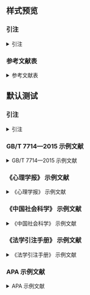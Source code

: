 <!-- 此文件由脚本自动生成，请勿手动修改！ -->
<!-- markdownlint-disable -->
<!-- prettier-ignore -->

<!-- PLACEHOLDER FOR WEBSITE -->

## 样式预览

### 引注

<details>
<summary>引注</summary>

（库恩，2012）<br>
（Fourney, c1971）<br>
（贾东琴和柯平，2011）<br>
（Fan &#38; Sommers, 2013）<br>
（武丽丽等，2008）<br>
（Myburg et al., 2014）<br>
（中国互联网络信息中心，2012；Bawden, 2008）<br>


</details>

### 参考文献表

<details>
<summary>参考文献表</summary>

<div class="csl-bib-body maxoffset-0 second-field-align-false hangingindent-true">
  <div class="csl-entry">贾东琴、柯平，2011：《面向数字素养的高校图书馆数字服务体系研究》. 中国图书馆学会, 编//《中国图书馆学会年会论文集》北京: 国家图书馆出版社，2011年。</div>
  <div class="csl-entry">库恩，2012：《科学革命的结构: 第 4 版》. 金吾伦, 胡新和, 译. 2 版. 北京: 北京大学出版社，2012年。</div>
  <div class="csl-entry">武丽丽、华一新、张亚军等，2008：《“北斗一号”监控管理网设计与实现》，《测绘科学》第5期。</div>
  <div class="csl-entry">中国互联网络信息中心，2012：《第 29 次中国互联网络发展现状统计报告》. 。</div>
  <div class="csl-entry">Bawden D., 2008, “Origins and concepts of digital literacy”(2008-05-04).</div>
  <div class="csl-entry">Fan X., and C.H. Sommers, 2013, “Food irradiation research and technology”. 2 edition. Ames, Iowa: Blackwell Publishing: 25—26.</div>
  <div class="csl-entry">Fourney M.E., c1971, “Advances in holographic photoelasticity”//, <i>Symposium on Applications of Holography in Mechanics</i>New York: ASME: 17—38.</div>
  <div class="csl-entry">Myburg A.A., D. Grattapaglia, G.A. Tuskan, et al., 2014, “The genome of eucalyptus grandis”, <i>Nature</i>, 510, 356—362.</div>
</div>

</details>

## 默认测试

### 引注

<details>
<summary>引注</summary>

（张三，2008）<br>
（张三，2008）<br>
（Jason, 2008）<br>
（Jason, 2008）<br>
（张三和李四，2008）<br>
（Wang &#38; Sun, 2009）<br>
（赵一和陈二，2008；Wolchik &#38; West, 2009）<br>
（张三等，2008）<br>
（Wang et al., 2009）<br>
（赵一等，2008；Wolchik et al., 2009）<br>
（张三、李四等，2019）<br>
（张三、王五等，2019）<br>
（Qian, Zhao, Zhou, Sun, et al., 2020）<br>
（Qian, Zhao, Zhou, Li, et al., 2020）<br>
（张三、李四等，2019；Qian, Zhao, Zhou, Sun, et al., 2020）<br>
（张三、李四和王五，2020）<br>
（张三、李四和赵六，2020）<br>
（Qian, Zhao, Zhou, &#38; Sun, 2009）<br>
（Qian, Zhao, Zhou, &#38; Li, 2009）<br>
（张三、李四和王五，2020）<br>
（Qian, Zhao, Zhou, &#38; Sun, 2009）<br>
（Wong, 2007）<br>
（Wong, 2008）<br>
（Edeline &#38; Weinberger, 2002a, 2002b, 2005, [no date]）<br>
（Bai, 2002; Chen, 2006; Deng &#38; Feng, 2005）<br>


</details>

### GB/T 7714—2015 示例文献

<details>
<summary>GB/T 7714—2015 示例文献</summary>

<div class="csl-bib-body maxoffset-0 second-field-align-false hangingindent-true">
  <div class="csl-entry">白书农，1998：《植物开花研究》. 李承森, 编//《植物科学进展》北京: 高等教育出版社，1998年。</div>
  <div class="csl-entry">北京市人民政府办公厅，2005：《关于转发北京市企业投资项目核准暂行实施办法的通知》. 。</div>
  <div class="csl-entry">北京市政协民族和宗教委员会、北京联合大学民族与宗教研究所，2012：《历代王朝与民族宗教》. 北京: 民族出版社，2012年。</div>
  <div class="csl-entry">陈登原，2000a：《国史旧闻》. 北京: 中华书局，2000年。</div>
  <div class="csl-entry">陈登原，2000b：《国史旧闻》. 北京: 中华书局，2000年。</div>
  <div class="csl-entry">陈建军，2010：《从数字地球到智慧地球》，《国土资源导刊》第10期。</div>
  <div class="csl-entry">陈晋镳、张惠民、朱士兴等，1980：《蓟县震旦亚界研究》. 中国地质科学院天津地质矿产研究所, 编//《中国震旦亚界》天津: 天津科学技术出版社，1980年。</div>
  <div class="csl-entry">程根伟，1999：《1998 年长江洪水的成因与减灾对策》. 许厚泽, 赵其国, 编//《长江流域洪涝灾害与科技对策》北京: 科学出版社，1999年。</div>
  <div class="csl-entry">邓一刚，2006：《全智能节电器》. 2006-12-13。</div>
  <div class="csl-entry">丁文详，2000：《数字革命与竞争国际化》，《中国青年报》。</div>
  <div class="csl-entry">傅刚、赵承、李佳路，2000：《大风沙过后的思考》，《北京青年报》。</div>
  <div class="csl-entry">顾炎武，1992：《昌平山水记: 京东考古录》. 北京: 北京古籍出版社，1992年。</div>
  <div class="csl-entry">国家标准局信息分类编码研究所，1988：《世界各国和地区名称代码》. 北京: 中国标准出版社: 59—92(1988)。</div>
  <div class="csl-entry">国家环境保护局科技标准司，1996：《土壤环境质量标准》. 北京: 中国标准出版社: 2—3(1996)。</div>
  <div class="csl-entry">哈里森·沃尔德伦，2012：《经济数学与金融数学》. 谢远涛, 译. 北京: 中国人民大学出版社，2012年。</div>
  <div class="csl-entry">河北绿洲生态环境科技有限公司，2001：《一种荒漠化地区生态植被综合培育种植方法》. 2001-10-24。</div>
  <div class="csl-entry">侯文顺，2010：《高分子物理: 高分子材料分析、选择与改性》. 北京: 化学工业出版社，2010年。</div>
  <div class="csl-entry">胡承正、周详、缪灵，2010：《理论物理概论》. 武汉: 武汉大学出版社，2010年。</div>
  <div class="csl-entry">贾东琴、柯平，2011：《面向数字素养的高校图书馆数字服务体系研究》. 中国图书馆学会, 编//《中国图书馆学会年会论文集》北京: 国家图书馆出版社，2011年。</div>
  <div class="csl-entry">蒋有绪、郭泉水、马娟等，1998：《中国森林群落分类及其群落特征》. 北京: 科学出版社，1998年。</div>
  <div class="csl-entry">库恩，2012：《科学革命的结构: 第 4 版》. 金吾伦, 胡新和, 译. 2 版. 北京: 北京大学出版社，2012年。</div>
  <div class="csl-entry">李炳穆，2008a：《韩国图书馆法》，《图书情报工作》第6期。</div>
  <div class="csl-entry">李炳穆，2008b：《韩国图书馆法》，《图书情报工作》第6期。</div>
  <div class="csl-entry">李强，2012：《化解医患矛盾需釜底抽薪》(2012-05-03)。</div>
  <div class="csl-entry">李幼平、王莉，2010：《循证医学研究方法: 附视频》，《中华移植杂志(电子版)》第3期。</div>
  <div class="csl-entry">刘彻东，1998：《中国的青年刊物: 个性特色为本仁》，《中国出版》第5期。</div>
  <div class="csl-entry">刘乃安，2000：《生物质材料热解失重动力学及其分析方法研究》，中国科学技术大学，2000年。</div>
  <div class="csl-entry">刘裕国、杨柳、张洋等，2013：《雾霾来袭, 如何突围?》，《人民日报》。</div>
  <div class="csl-entry">楼梦鳞、杨燕，2011：《汶川地震基岩地震动特征分析》. 同济大学土木工程防灾国家重点实验室, 编//《汶川地震震害研究》上海: 同济大学出版社，2011年。</div>
  <div class="csl-entry">罗杰斯，2011：《西方文明史: 问题与源头》. 潘惠霞, 魏婧, 杨艳, 等, 译. 大连: 东北财经大学出版社，2011年。</div>
  <div class="csl-entry">罗斯基，2009：《战前中国经济的增长》. 唐巧天, 毛立坤, 姜修宪, 译. 杭州: 浙江大学出版社，2009年。</div>
  <div class="csl-entry">马欢，2011：《人类活动影响下海河流域典型区水循环变化分析》，清华大学，2011年。</div>
  <div class="csl-entry">马克思，2013：《政治经济学批判》. 马克思, 恩格斯, 编//《马克思恩格斯全集》北京: 人民出版社，2013年。</div>
  <div class="csl-entry">美国妇产科医师学会，2010：《新生儿脑病和脑性瘫痪发病机制与病理生理》. 段涛, 杨慧霞, 译. 北京: 人民卫生出版社，2010年。</div>
  <div class="csl-entry">尼葛洛庞帝，1996：《数字化生存》. 胡泳, 范海燕, 译. 海口: 海南出版社，1996年。</div>
  <div class="csl-entry">裴丽生，1981：《在中国科协学术期刊编辑工作经验交流会上的讲话》. 中国科学技术协会, 编//《中国科协学术期刊编辑工作经验交流会资料选》北京: 中国科学技术协会学会工作部，1981年。</div>
  <div class="csl-entry">皮锡瑞，2009：《师伏堂日记》. 北京: 北京图书馆出版社，2009年。</div>
  <div class="csl-entry">全国广播电视标准化技术委员会，2007：《广播电视音像资料编目规范: 第 2 部分 广播资料》. 北京: 国家广播电影电视总局广播电视规划院: 1(2007)。</div>
  <div class="csl-entry">全国信息与文献标准化技术委员会，2010a：《信息与文献 都柏林核心元数据元素集》. 北京: 中国标准出版社: 2—3(2010)。</div>
  <div class="csl-entry">全国信息与文献标准化技术委员会，2010b：《文献著录: 第 4 部分 非书资料》. 北京: 中国标准出版社: 3(2010)。</div>
  <div class="csl-entry">汤万金、杨跃翔、刘文等，2013：《人体安全重要技术标准研制最终报告》. 。</div>
  <div class="csl-entry">同济大学土木工程防灾国家重点实验室，2011：《汶川地震灾害研究》. 上海: 同济大学出版社，2011年。</div>
  <div class="csl-entry">汪昂，1881：《增订本草备要》. 刻本 版. 京都: 老二酉堂，1881年。</div>
  <div class="csl-entry">汪冰，1997：《电子图书馆理论与实践研究》. 北京: 北京图书馆出版社，1997年。</div>
  <div class="csl-entry">汪学军，2002：《中国农业转基因生物研究进展与安全管理》. 国家环境保护总局生物安全管理办公室, 编//《中国国家生物安全框架实施国际合作项目研讨会论文集》北京: 中国环境科学出版社，2002年。</div>
  <div class="csl-entry">王夫之，1865：《宋论》. 刻本 版. 金陵: 湘乡曾国荃，1865年。</div>
  <div class="csl-entry">王临惠，2010：《从几组声母的演变看天津方言形成的自然条件和历史条件》. 曹志耘, 编//《汉语方言的地理语言学研究》北京: 商务印书馆，2010年。</div>
  <div class="csl-entry">王临惠、支建刚、王忠一，2010：《天津方言的源流关系刍议》，《山西师范大学学报(社会科学版)》第4期。</div>
  <div class="csl-entry">吴云芳，2003：《面向中文信息处理的现代汉语并列结构研究》，北京大学，2003年。</div>
  <div class="csl-entry">武丽丽、华一新、张亚军等，2008：《“北斗一号”监控管理网设计与实现》，《测绘科学》第5期。</div>
  <div class="csl-entry">西安电子科技大学，2002：《光折变自适应光外差探测方法》. 2002-03-06。</div>
  <div class="csl-entry">萧钰，2001：《出版业信息化迈入快车道》(2001-12-19)。</div>
  <div class="csl-entry">徐光宪、王祥云，2010：《物质结构》. 北京: 科学出版社，2010年。</div>
  <div class="csl-entry">杨保军，2012：《新闻道德论》，中国人民大学出版社博士学位论文学位论文，2012年。</div>
  <div class="csl-entry">杨洪升，2013：《四库馆私家抄校书考略》，《文献》第1期。</div>
  <div class="csl-entry">杨宗英，1996：《电子图书馆的现实模型》，《中国图书馆学报》第2期。</div>
  <div class="csl-entry">佚名，1962：《康熙字典: 巳集上: 水部》. 同文书局影印本 版. 北京: 中华书局，1962年。</div>
  <div class="csl-entry">佚名，1977：《宋史卷三: 本纪第三》//《宋史》北京: 中华书局，1977年。</div>
  <div class="csl-entry">Anonymous, 1981, “Coffee drinking and cancer of the pancreas”, <i>British Medical Journal</i>, 283(6292), 628.</div>
  <div class="csl-entry">佚名，1985：《职工教育研究论文集》. 中国职工教育研究会, 编. 北京: 人民教育出版社，1985年。</div>
  <div class="csl-entry">佚名，1988：《卷 39 乞致仕第一》//《苏魏公文集》北京: 中华书局，1988年。</div>
  <div class="csl-entry">Anonymous, 2000, “Geoecology and computers: Proceedings of the Third International Conference on Advances of Computer Methods in Geotechnical and Geoenvironmental Engineering”. Yufin S A, ed.. Rotterdam: A. A. Balkema.</div>
  <div class="csl-entry">佚名，2011a：《周易外传: 卷 5》. 王夫之, 编//《船山全书》长沙: 岳麓书社，2011年。</div>
  <div class="csl-entry">佚名，2011b：《中国财税文化价值研究: “中国财税文化国际学术研讨会”论文集》. 陈志勇, 编. 北京: 经济科学出版社，2011年。</div>
  <div class="csl-entry">佚名，2012a：《综合湿地管理国际研讨会论文集》. 牛志明, 斯温兰德, 雷光春, 编. 北京: 海洋出版社，2012年。</div>
  <div class="csl-entry">佚名，2012b：《台湾光复六十五周年暨抗战史实学术研讨会论文集》. 中国社会科学院台湾史研究中心, 编. 北京: 九州出版社，2012年。</div>
  <div class="csl-entry">佚名，2012c：《综合湿地管理: 综合湿地管理国际研讨会论文集》. 雷光春, 编. 北京: 海洋出版社，2012年。</div>
  <div class="csl-entry">Anonymous, 2012, “Dublin core metadata element set: version 1.1”(2012-06-14).</div>
  <div class="csl-entry">Anonymous, 2014, “Proceedings of the Second International Conference on Soft Computing for Problem Solving”. Babu B V, A K Nagar, K Deep, et al., eds.. New Delhi: Springer.</div>
  <div class="csl-entry">Anonymous, [no date], “Information and documentation—The Dublin core metadata element set”([no date]).</div>
  <div class="csl-entry">于潇、刘义、柴跃廷等，2012：《互联网药品可信交易环境中主体资质审核备案模式》，《清华大学学报(自然科学版)》第11期。</div>
  <div class="csl-entry">余建斌，2013：《我们的科技一直在追赶: 访中国工程院院长周济》，《人民日报》。</div>
  <div class="csl-entry">袁训来、陈哲、肖书海等，2012：《蓝田生物群: 一个认识多细胞生物起源和早期演化的新窗口》，《科学通报》第34期。</div>
  <div class="csl-entry">张伯伟，2002：《全唐五代诗格汇考》. 南京: 江苏古籍出版社，2002年。</div>
  <div class="csl-entry">张凯军，2012：《轨道火车及高速轨道火车紧急安全制动辅助装置》. 2012-04-05。</div>
  <div class="csl-entry">张田勤，2000：《罪犯 DNA 库与生命伦理学计划》，《大众科技报》。</div>
  <div class="csl-entry">张忠智，1997：《科技书刊的总编(主编)的角色要求》. 中国科学技术期刊编辑学会, 编//《中国科学技术期刊编辑学会建会十周年学术研讨会论文汇编》北京: 中国科学技术期刊编辑学会学术委员会，1997年。</div>
  <div class="csl-entry">赵学功，2001：《当代美国外交》. 北京: 社会科学文献出版社，2001年。</div>
  <div class="csl-entry">中国第一历史档案馆、辽宁省档案馆，2001：《中国明朝档案总汇》. 桂林: 广西师范大学出版社(2001)。</div>
  <div class="csl-entry">中国互联网络信息中心，2012：《第 29 次中国互联网络发展现状统计报告》. 。</div>
  <div class="csl-entry">中国企业投资协会、台湾并购与私募股权协会、汇盈国际投资集团，2013：《投资台湾: 大陆企业赴台投资指南》. 北京: 九州出版社，2013年。</div>
  <div class="csl-entry">中国社会科学院语言研究所词典编辑室，1996：《现代汉语词典》. 修订本 版. 北京: 商务印书馆，1996年。</div>
  <div class="csl-entry">中国图书馆学会，1957：《图书馆学通讯》. 北京: 北京图书馆(1957)。</div>
  <div class="csl-entry">中国造纸学会，2003：《中国造纸年鉴: 2003》. 北京: 中国轻工业出版社，2003年。</div>
  <div class="csl-entry">中华人民共和国国务院新闻办公室，2013：《国防白皮书: 中国武装力量的多样化运用》. 。</div>
  <div class="csl-entry">中华医学会湖北分会，1984：《临床内科杂志》. 武汉: 中华医学会湖北分会(1984)。</div>
  <div class="csl-entry">American Association for the Advancement of Science, 1883, “Science”. Washington, D.C.: American Association for the Advancement of Science(1883).</div>
  <div class="csl-entry">Baker S.K., and M.E. Jackson, 1995, “The future of resource sharing”. New York: The Haworth Press.</div>
  <div class="csl-entry">Baldock P., 2011, “Developing early childhood services: Past, present and future”. Rotterdam: Open University Press: 105.</div>
  <div class="csl-entry">Bawden D., 2008, “Origins and concepts of digital literacy”(2008-05-04).</div>
  <div class="csl-entry">Buseck P.R., G.L. Nord Jr., and D.R. Veblen, c1980, “Subsolidus phenomena in pyroxenes”//, <i>Pyroxense</i>Washington, D.C.: Mineralogical Society of America: 117—211.</div>
  <div class="csl-entry">Cairns B.R., 1965, “Infrared spectroscopic studies on solid oxygen”. Berkeley: Univ. of California.</div>
  <div class="csl-entry">Calkin D., A. Ager, and M. Thompson, 2011, “A comparative risk assessment framework for wildland fire management: the 2010 cohesive strategy science report”, , No. RMRS-GTR-262.</div>
  <div class="csl-entry">Caplan P., 1993, “Cataloging internet resources”, <i>The Public-Access Computer Systems Review</i>, 4(2), 61—66.</div>
  <div class="csl-entry">Chernik B.E., 1982, “Introduction to library services for library technicians”. Littleton, Colo.: Libraries Unlimited, Inc.</div>
  <div class="csl-entry">Commonwealth Libraries Bureau of Library Development. Pennsylvania Department of Education Office, [no date], “Pennsylvania library laws”([no date]).</div>
  <div class="csl-entry">Crane D., 1972, “Invisible college”. Chicago: Univ. of Chicago Press.</div>
  <div class="csl-entry">Crawford W., and M. Gorman, 1995, “Future libraries: Dreams, madness, &#38; reality”. Chicago: American Library Association.</div>
  <div class="csl-entry">Des Marais D.J., H. Strauss, R.E. Summons, et al., 1992, “Carbon isotope evidence for the stepwise oxidation of the Proterozoic environment”, <i>Nature</i>, 359(6396), 605—609.</div>
  <div class="csl-entry">Deverell W., and D. Igler, 2013, “A companion to California history”. New York: John Wiley &#38; Sons: 21—22.</div>
  <div class="csl-entry">Dowler L., 1995, “The research university’s dilemma: Resource sharing and research in a transinstitutional environment”, <i>Journal of Library Administration</i>, 21(1/2), 5—26.</div>
  <div class="csl-entry">Fan X., and C.H. Sommers, 2013, “Food irradiation research and technology”. 2 edition. Ames, Iowa: Blackwell Publishing: 25—26.</div>
  <div class="csl-entry">Fourney M.E., c1971, “Advances in holographic photoelasticity”//, <i>Symposium on Applications of Holography in Mechanics</i>New York: ASME: 17—38.</div>
  <div class="csl-entry">Franz A.K., M.A. Danielewicz, D.M. Wong, et al., 2013, “Phenotypic screening with oleaginous microalgae reveals modulators of lipid productivity”, <i>ACS Chemical Biology</i>, 8, 1053—1062.</div>
  <div class="csl-entry">Frese K.S., H.A. Katus, and B. Meder, 2013, “Next-generation sequencing: from understanding biology to personalized medicine”, <i>Biology</i>, 2(1), 378—398.</div>
  <div class="csl-entry">Hopkinson A., 2009, “UNIMARC and metadata: Dublin core”(2009-04-22).</div>
  <div class="csl-entry">International Federation of Library Association and Institutions, 1977, “Names of persons: National usages for entry in catalogues”. 3 edition. London: IFLA International Office for UBC.</div>
  <div class="csl-entry">Kanamori H., 1998, “Shaking without quaking”, <i>Science</i>, 279(5359), 2063.</div>
  <div class="csl-entry">Kennedy W.J., and R.E. Garrison, 1975a, “Morphology and genesis of nodular chalks and hardgrounds in the Upper Cretaceous of southern England”, <i>Sedimentology</i>, 22, 311.</div>
  <div class="csl-entry">Kennedy W.J., and R.E. Garrison, 1975b, “Morphology and genesis of nodular phosphates in the Cenomanian Glauconitic Marl of south-east England”, <i>Lethaia</i>, 8(4), 339—360.</div>
  <div class="csl-entry">Kinchy A., 2012, “Seeds, sciences, and struggle: the global politics of transgenic crops”. Cambridge, Mass.: MIT Press: 50.</div>
  <div class="csl-entry">Koseki A., H. Momose, M. Kawahito, et al., 2002, “Compiler”. 2002-05-25.</div>
  <div class="csl-entry">Morri I., 2010, “Why the west rules for now: the patterns of history, and what they reveal about the future”. New York: Farrar, Straus and Giroux.</div>
  <div class="csl-entry">Myburg A.A., D. Grattapaglia, G.A. Tuskan, et al., 2014, “The genome of eucalyptus grandis”, <i>Nature</i>, 510, 356—362.</div>
  <div class="csl-entry">O’Brien J.A., 1994, “Introduction to information systems”. 7 edition. Burr Ridge, III: Irwin.</div>
  <div class="csl-entry">Online Computer Library Center, Inc., [no date], “About OCLC: History of cooperation”([no date]).</div>
  <div class="csl-entry">Park J.-R., and Y. Tosaka, 2010, “Metadata quality control in digital repositories and collections: Criteria, semantics, and mechanisms”, <i>Cataloging &#38; Classification Quarterly</i>, 48(8), 696—715.</div>
  <div class="csl-entry">Peebles P.Z. Jr., 2001, “Probability, random variables, and random signal principles”. 4 edition. New York: McGraw-Hill.</div>
  <div class="csl-entry">Praetzellis A., 2011, “Death by theory: a tale of mystery and archaeological theory”. Rev. ed. edition. Rowman &#38; Littlefield Publishing Group, Inc.: 13.</div>
  <div class="csl-entry">Roberson J.A., and E.G. Burneson, 2011, “Drinking water standards, regulations and goals”. American Water Works Association, ed.//, <i>Water quality &#38; treatment: A handbook on drinking Water</i>6 edition. New York: McGraw-Hill: 1.1-1.36.</div>
  <div class="csl-entry">Saito M., and K. Miyazaki, 2006, “Jadeite-bearing metagabbro in serpentinite mélange of the “Kurosegawa Belt” in Izumi Town, Yatsushiro City, Kumamoto Prefecture, central Kyushu”, <i>Bulletin of the geological survey of Japan</i>, 57(5/6), 169—176.</div>
  <div class="csl-entry">Stieg M.F., 1981, “The information needs of historians”, <i>College &#38; Research Libraries</i>, 42(6), 549—560.</div>
  <div class="csl-entry">Sunstein C.R., 1996, “Social norms and social roles”, <i>Columbia Law Review</i>, 96, 903.</div>
  <div class="csl-entry">Tachibana R., S. Shimizu, S. Kobayshi, et al., 2005, “Electronic watermarking method and system”. 2005-07-05.</div>
  <div class="csl-entry">U.S. Department of Transportation Federal Highway Administration, 1990, “Guidelines for handling excavated acid-producing material”, U.S. Department of Commerce National Information Service, No. PB 91-194001.</div>
  <div class="csl-entry">Walls S.C., W.J. Barichivich, and M.E. Brown, 2013, “Drought, deluge and declines: the impact of precipitation extremes on amphibians in a changing climate”, <i>Biology</i>, 2(1), 399—418.</div>
  <div class="csl-entry">Weinstein L., and M.N. Swertz, 1974, “Pathogenic properties of invading microorganism”. Sodeman W A Jr, W A Sodeman, eds.//, <i>Pathologic physiology: Mechanisms of Disease</i>Philadelphia: Saunders: 745—772.</div>
  <div class="csl-entry">World Health Organization, 1970, “Factors regulating the immune response: Report of WHO Scientific Group”, WHO.</div>
</div>

</details>

### 《心理学报》 示例文献

<details>
<summary>《心理学报》 示例文献</summary>

<div class="csl-bib-body maxoffset-0 second-field-align-false hangingindent-true">
  <div class="csl-entry">拉普拉斯, Pierre-Simon，1951：《概率哲学》. 张三, 李四, 译. 北京: 未名出版社，1951年。</div>
  <div class="csl-entry">邱颖文，2009：《遗传与语言学习》，华东师范大学博士学位论文学位论文，2009年。</div>
  <div class="csl-entry">王登峰、崔红，2004：《中国人“大七”人格结构的理论分析》. 王登峰, 侯玉波, 编//《人格与社会心理学论丛》北京: 北京大学出版社，2004年。</div>
  <div class="csl-entry">Anonymous, 1980, “The new Grove dictionary of music and musicians”. Sadie S, ed.. 6 edition. London : New York: Macmillan.</div>
  <div class="csl-entry">佚名，1986：《现代汉语频率词典》. 北京: 北京语言学院出版社，1986年。</div>
  <div class="csl-entry">Anonymous, 1989, “Children of color: Psychological interventions with minority youth”. Gibbs J T, L N Huang, eds.. Hoboken, NJ, US: Jossey-Bass.</div>
  <div class="csl-entry">佚名，2004：《现代汉语规范辞典》. 李行健, 编. 北京: 外语教学与研究出版社，2004年。</div>
  <div class="csl-entry">佚名，2008：《心理学史》. 张三, 编. 北京: 未名出版社，2008年。</div>
  <div class="csl-entry">余林，2000：《汉语语言产生中的语音表征与加工》，北京师范大学博士学位论文学位论文，2000年。</div>
  <div class="csl-entry">张三，2008a：《中国心理学的过去与未来》，《心理学报》。</div>
  <div class="csl-entry">张三，2008b：《中国心理学的过去与未来》，《心理学报》第增刊期。</div>
  <div class="csl-entry">张三，2008c：《心理学史》. 北京: 未名出版社，2008年。</div>
  <div class="csl-entry">张三、李四，2008a：《中国心理学的过去与未来》，《心理学报》。</div>
  <div class="csl-entry">张三、李四，2008b：《中国心理学与奥林匹克》，《新华日报》。</div>
  <div class="csl-entry">张三、李四，[日期不详]：《中国心理学的过去与未来》，《心理学报》。</div>
  <div class="csl-entry">赵一、钱二、孙三等，2008：《中国心理学的过去与未来》，《心理学报》。</div>
  <div class="csl-entry">赵一一、钱二、孙三等，2008：《中国心理学的过去与未来》，《心理学报》。</div>
  <div class="csl-entry">Auerbach J.S., 1993, “The origins of narcissism and narcissistic personality disorder: A theoretical and empirical reformulation”. Bornstein M F, ed.//, <i>Handbook of child psychology: Vol. 4. Socialization, personality, and social Development</i>4 edition. Washington, DC, US: Wiley: 43—110.</div>
  <div class="csl-entry">Australian Bureau of Statistics, 1991, “Estimated resident population by age and sex in statistical local areas, New South Wales, June 1990”, Author, No. 3209.1.</div>
  <div class="csl-entry">Bergmann P.G., 1993, “Relativity”. New York: Encyclopedia Britannica: 501—508(1993).</div>
  <div class="csl-entry">Burin D., K. Kilteni, M. Rabuffetti, et al., 2019, “Body ownership increases the interference between observed and executed movements”, <i>PLOS ONE</i>, 14(1).</div>
  <div class="csl-entry">Huestegge S.M., T. Raettig, and L. Huestegge, 2019, “Are face-incongruent voices harder to process? Effects of face–voice gender incongruency on basic cognitive information processing”, <i>Experimental Psychology</i>.</div>
  <div class="csl-entry">Klatzky R., 1998, “Allocentric and egocentric spatial representations: Definitions, distinctions, and interconnections”. Freksa C, C Habel, K F Wender, eds.//, <i>Lecture notes in artificial intelligence: Vol. 1404: Spatial cognition: An interdisciplinary approach to representing and processing spatial Knowledge</i>Springer-Verlag: 1—17.</div>
  <div class="csl-entry">Lanktree C.B., and J.N. Briere, 1991, “Early data on the Trauma Symptom Checklist for Children (TSC-C)”. .</div>
  <div class="csl-entry">Laplace P.-S., 1951, “A philosophical essay on probabilities”. Truscott F W, F L Emory, trans.. Dover.</div>
  <div class="csl-entry">Lichstein K.L., and R.S. Johnson, 1990, “Relaxation therapy for polypharmacy use in elderly insomniacs and noninsomniacs”//, <i>Reducing medication in geriatric Populations</i>.</div>
  <div class="csl-entry">Mitchell T.R., and J.R. Larson, 1987, “People in organizations: An introduction to organizational behavior”. 3 edition. New York: McGraw-Hill.</div>
  <div class="csl-entry">Mou W., and T.P. McNamara, 2002, “Intrinsic frames of reference in spatial memory”, <i>Journal of Experimental Psychology: Learning, Memory, and Cognition</i>, 28, 162—170.</div>
  <div class="csl-entry">Mou W., K. Zhang, and T.P. McNamara, 2004, “Frames of reference in spatial memories acquired from language”, <i>Journal of Experimental Psychology: Learning, Memory, and Cognition</i>, 30, 171—180.</div>
  <div class="csl-entry">Ruby J., and C. Fulton, 1993, “Beyond redlining: Editing software that works”. .</div>
  <div class="csl-entry">Wang D.F., and H. Cui, 2004, “Theoretical analysis of the seven factor model of Chinese personality”. Wang D F, Y B Hou, eds.//, <i>Selected papers on personality and social Psychology</i>Beijing: Peking University Press: 46—84.</div>
  <div class="csl-entry">Wolchik S.A., S.G. West, I.N. Sandler, et al., 2000, “An experimental evaluation of theory-based mother and mother-child programs for children of divorce”, <i>Journal of Consulting and Clinical Psychology</i>, 68(5), 843—856.</div>
  <div class="csl-entry">Yu L., 2000, “Phonological representation and processing in Chinese spoken language production”. Beijing Normal University.</div>
</div>

</details>

### 《中国社会科学》 示例文献

<details>
<summary>《中国社会科学》 示例文献</summary>

<div class="csl-bib-body maxoffset-0 second-field-align-false hangingindent-true">
  <div class="csl-entry">狄葆贤，[日期不详]：《平等阁笔记》. 上海: 有正书局，[日期不详]年。</div>
  <div class="csl-entry">杜威·佛克马，1999：《走向新世界主义》. 王宁, 薛晓源, 编//《全球化与后殖民批评》北京: 中央编译出版社，1999年。</div>
  <div class="csl-entry">方明东，2000：《罗隆基政治思想研究（1913—1949）》，北京师范大学历史系博士学位论文学位论文，2000年。</div>
  <div class="csl-entry">管志道，1997：《答屠仪部赤水丈书》. 济南: 齐鲁书社(1997)。</div>
  <div class="csl-entry">何龄修，1998：《读顾诚〈南明史〉》，《中国史研究》第3期。</div>
  <div class="csl-entry">黄仁宇，1997：《为什么称为“中国大历史”？——中文版自序》//《中国大历史》北京: 三联书店，1997年。</div>
  <div class="csl-entry">黄义豪，1997：《评黄龟年四劾秦桧》，《福建论坛》第3期。</div>
  <div class="csl-entry">蒋大兴，2001：《公司法的展开与评判——方法·判例·制度》. 北京: 法律出版社，2001年。</div>
  <div class="csl-entry">李眉，1986：《李劼人轶事》，《四川工人日报》。</div>
  <div class="csl-entry">李鹏程，1994：《当代文化哲学沉思》. 北京: 人民出版社，1994年。</div>
  <div class="csl-entry">楼适夷，1998：《读家书，想傅雷（代序）》. 傅敏, 编//《傅雷家书》增补本 版. 北京: 三联书店，1998年。</div>
  <div class="csl-entry">鲁迅，1981：《中国小说的历史的变迁》//《鲁迅全集》北京: 人民文学出版社，1981年。</div>
  <div class="csl-entry">毛祥麟，1985：《墨余录》. 上海: 上海古籍出版社(1985)。</div>
  <div class="csl-entry">倪素香，2002：《德育学科的比较研究与理论探索》，《武汉大学学报》第4期。</div>
  <div class="csl-entry">任东来，2000：《对国际体制和国际制度的理解和翻译》//《全球化与亚太区域化国际研讨会论文集》。</div>
  <div class="csl-entry">任东来，[日期不详]：《对国际体制和国际制度的理解和翻译》. 。</div>
  <div class="csl-entry">伤心人（麦孟华），[日期不详]：《说奴隶》，《清议报》。</div>
  <div class="csl-entry">实藤惠秀，1982：《中国人留学日本史》. 谭汝谦, 林启彦, 译. 香港: 香港中文大学出版社，1982年。</div>
  <div class="csl-entry">唐振常，1997：《师承与变法》//《识史集》上海: 上海古籍出版社，1997年。</div>
  <div class="csl-entry">汪疑今，1936：《江苏的小农及其副业》，《中国经济》第6期。</div>
  <div class="csl-entry">王明亮，1998：《关于中国学术期刊标准化数据库系统工程的进展》(1998-08-16)。</div>
  <div class="csl-entry">魏丽英，1990：《论近代西北人口波动的主要原因》，《社会科学》第6期。</div>
  <div class="csl-entry">扬之水，[日期不详]：《两宋茶诗与茶事》([日期不详])。</div>
  <div class="csl-entry">杨钟羲，1991：《雪桥诗话续集》. 沈阳: 辽沈书社(1991)。</div>
  <div class="csl-entry">姚际恒，[日期不详]：《古今伪书考》([日期不详])。</div>
  <div class="csl-entry">佚名，1910：《四川会议厅暂行章程》，《广益丛报》第第8年第19期期。</div>
  <div class="csl-entry">佚名，1917：《傅良佐致国务院电》(1917-09-15)。</div>
  <div class="csl-entry">佚名，1925：《上海各路商界总联合会致外交部电》，《民国日报》。</div>
  <div class="csl-entry">佚名，1933：《西南中委反对在宁召开五全会》，《民国日报》。</div>
  <div class="csl-entry">佚名，1950：《党外人士座谈会记录》(1950-07)。</div>
  <div class="csl-entry">Anonymous, 1969, “Nixon to Kissinger”(1969-02-01).</div>
  <div class="csl-entry">佚名，1975：《旧唐书》. 北京: 中华书局(1975)。</div>
  <div class="csl-entry">佚名，1983a：《中国哲学发展史（先秦卷）》. 任继愈, 编. 北京: 人民出版社，1983年。</div>
  <div class="csl-entry">佚名，1983b：《方苞集》. 上海: 上海古籍出版社(1983)。</div>
  <div class="csl-entry">佚名，1985：《太平御览》. 北京: 中华书局(1985)。</div>
  <div class="csl-entry">佚名，1986：《荣庆日记》. 西安: 西北大学出版社，1986年。</div>
  <div class="csl-entry">佚名，1987：《清德宗实录》. 北京: 中华书局(1987)。</div>
  <div class="csl-entry">佚名，1989：《周恩来传》. 金冲及, 编. 北京: 人民出版社、中央文献出版社，1989年。</div>
  <div class="csl-entry">佚名，1992：《广东通志》. 北京: 中国书店(1992)。</div>
  <div class="csl-entry">佚名，1998a：《晚清洋务运动事类汇钞五十七种》. 北京: 全国图书馆文献缩微复制中心，1998年。</div>
  <div class="csl-entry">佚名，1998b：《马克思恩格斯全集》. 北京: 人民出版社，1998年。</div>
  <div class="csl-entry">佚名，[日期不详]：《嘉定县志》([日期不详])。</div>
  <div class="csl-entry">佚名，[日期不详]：《上海县续志》([日期不详])。</div>
  <div class="csl-entry">赵景深，1948：《文坛忆旧》. 上海: 北新书局，1948年。</div>
  <div class="csl-entry">Brooks P., 2000, “Troubling confessions: Speaking guilt in law and literature”. Chicago: University of Chicago Press.</div>
  <div class="csl-entry">Chamberlain H.B., 1993, “On the search for civil society in China”, <i>Modern China</i>, 19(2), 199—215.</div>
  <div class="csl-entry">Polo M., 1997, “The travels of Marco Polo”. Marsden W, tran.. Hertfordshire: Cumberland House.</div>
  <div class="csl-entry">Schfield R.S., 1983, “The impact of scarcity and plenty on population change in England”. Rotberg R I, T K Rabb, eds.//, <i>Hunger and history: The impact of changing food production and consumption pattern on Society</i>Cambridge, Mass.: Cambridge University Press: 55—88.</div>
</div>

</details>

### 《法学引注手册》 示例文献

<details>
<summary>《法学引注手册》 示例文献</summary>

<div class="csl-bib-body maxoffset-0 second-field-align-false hangingindent-true">
  <div class="csl-entry">[德]莱纳·沃尔夫，2012：《风险法的风险》. 刘刚, 编. 陈霄, 译//《风险规制：德国的理论与实践》法律出版社，2012年。</div>
  <div class="csl-entry">邓小平，1994：《精简机构是一场革命》//《邓小平文选》2 版. 人民出版社，1994年。</div>
  <div class="csl-entry">国家质量监督检验检疫总局、中国国家标准化管理委员会，2015：《信息与文献 参考文献著录规则》(2015)。</div>
  <div class="csl-entry">国务院，2007a：《国务院关于在全国建立农村最低生活保障制度的通知》(2007-07-11)。</div>
  <div class="csl-entry">国务院，2007b：《国务院关于在全国建立农村最低生活保障制度的通知》(2007-07-11)。</div>
  <div class="csl-entry">国务院，2018：《国务院关于印发打赢蓝天保卫战三年行动计划的通知》(2018-06-27)。</div>
  <div class="csl-entry">何海波，2000：《判决书上网》，《法制日报》。</div>
  <div class="csl-entry">季卫东，1993：《法律程序的意义：对中国法制建设的另一种思考》，《中国社会科学》第1期。</div>
  <div class="csl-entry">李松锋，2015：《游走在上帝与凯撒之间：美国宪法第一修正案中的政教关系研究》，中国政法大学博士学位论文学位论文，2015年。</div>
  <div class="csl-entry">罗豪才、袁曙宏、李文栋，1993：《现代行政法的理论基础——论行政机关与相对一方的权利义务平衡》，《中国法学》第1期。</div>
  <div class="csl-entry">[美]富勒，2005：《法律的道德性》. 郑戈, 译. 商务印书馆，2005年。</div>
  <div class="csl-entry">欧中坦，1994：《千方百计上京城：清朝的京控》. 高道蕴, 高鸿钧, 贺卫方, 编. 谢鹏程, 译//《美国学者论中国法律传统》中国政法大学出版社，1994年。</div>
  <div class="csl-entry">全国人大常委会，1991：《全国人民代表大会常务委员会关于严禁卖淫嫖娼的决定》. 。</div>
  <div class="csl-entry">全国人大常委会，2005：《中华人民共和国公司法》. 2005年修订 版. 。</div>
  <div class="csl-entry">全国人大常委会，2013：《中华人民共和国公司法》. 2013年修正 版. 。</div>
  <div class="csl-entry">全国人大常委会，2017：《中华人民共和国刑法修正案（十）》. 。</div>
  <div class="csl-entry">汪波，2004：《哈尔滨市政法机关正对“宝马案”认真调查复查》(2004-01-10)。</div>
  <div class="csl-entry">王保树，1994：《股份有限公司机关构造中的董事和董事会》. 梁慧星, 编//《民商法论丛》法律出版社，1994年。</div>
  <div class="csl-entry">王名扬，2007：《美国行政法》. 北京大学出版社，2007年。</div>
  <div class="csl-entry">我妻栄，1971：《新訂担保物権法》. 有斐閣，1971年。</div>
  <div class="csl-entry">我妻栄、有泉亨，1950：《民法総則物権法》. 日本評論社，1950年。</div>
  <div class="csl-entry">夏新华、胡旭晟、刘鄂等，2004：《近代中国宪政历程》. 中国政法大学出版社，2004年。</div>
  <div class="csl-entry">信春鹰，2013：《关于《中华人民共和国行政诉讼法修正案（草案）》的说明》. 。</div>
  <div class="csl-entry">佚名，1919：《信玄公旗掛松事件》(1919-03-03)。</div>
  <div class="csl-entry">Anonymous, 1966, “Department of Transportation Act”//, <i>Stat.</i></div>
  <div class="csl-entry">Anonymous, 1973, “Roe <i>v.</i> Wade”(1973).</div>
  <div class="csl-entry">Anonymous, 1982, “Natural Resources Defense Council <i>v.</i> Gorsuch”(1982).</div>
  <div class="csl-entry">佚名，1982：《約束手形金》(1982-07-15)。</div>
  <div class="csl-entry">Anonymous, 1984, “Chevron U.S.A., Inc. <i>v.</i> Natural Resources Defense Council”(1984).</div>
  <div class="csl-entry">Anonymous, 1987, “R. v. Panel on Take-overs and Mergers”(1987).</div>
  <div class="csl-entry">佚名，1999(1999)。</div>
  <div class="csl-entry">佚名，2000(2000)。</div>
  <div class="csl-entry">佚名，2003：《Rechtsphilosophie Studienausgabe》. Dreier R, S Paulson, 编. 2 版. Heidelberg: UTB Uni-Taschenbücher Verlag，2003年。</div>
  <div class="csl-entry">佚名，2006：《当代中国行政法的源流：王名扬教授九十华诞贺寿文集》. 应松年, 马怀德, 编. 中国法制出版社，2006年。</div>
  <div class="csl-entry">Anonymous, 2006, “Administrative Procedure Act § 6”//, <i>U.S.C.</i></div>
  <div class="csl-entry">佚名，2013a：《英美法原论》. 高鸿钧, 程汉大, 编. 北京大学出版社，2013年。</div>
  <div class="csl-entry">佚名，2013b：《荣宝英诉王阳、永诚财产保险股份有限公司江阴支公司机动车交通事故责任纠纷案》(2013-02-08)。</div>
  <div class="csl-entry">佚名，2015：《陆红霞诉南通市发改委政府信息公开案》(2015-07-06)。</div>
  <div class="csl-entry">佚名，2017：《榆林市凯奇莱能源投资有限公司诉陕西省地质矿产勘查开发局西安地质矿产勘查开发院合作勘查合同纠纷上诉案》(2017-12-16)。</div>
  <div class="csl-entry">佚名，[日期不详]：《被告人李宁、张磊贪污案一审开庭》([日期不详])。</div>
  <div class="csl-entry">佚名，[日期不详]：《法国行政法院网站》([日期不详])。</div>
  <div class="csl-entry">佚名，[日期不详]：《民法总则》. 。</div>
  <div class="csl-entry">佚名，[日期不详]：《包郑照诉苍南县人民政府强制拆除房屋案》([日期不详])。</div>
  <div class="csl-entry">Anonymous, [no date], “United States <i>v.</i> Dino Nastasi et al.”([no date]).</div>
  <div class="csl-entry">佚名，[日期不详]：《StGB》. 。</div>
  <div class="csl-entry">佚名，[日期不详]：《StPO》. 。</div>
  <div class="csl-entry">佚名，[日期不详]：《GG》. 。</div>
  <div class="csl-entry">佚名，[日期不详]：《Strauß-Karikatur, Kunstfreiheit》([日期不详])。</div>
  <div class="csl-entry">佚名，[日期不详]：《動産及び債権の譲渡の対抗要件に関する民法の特例に関する法律》. 。</div>
  <div class="csl-entry">佚名，[日期不详]：《平成26年版犯罪白書》([日期不详])。</div>
  <div class="csl-entry">佚名，[日期不详]：《ジュリスト》([日期不详])。</div>
  <div class="csl-entry">佚名，[日期不详]：《温家宝主持国务院会议 研究房地产业健康发展措施》([日期不详])。</div>
  <div class="csl-entry">[英]劳特派特，1971：《奥本海国际法》. 王铁崖, 陈体强, 译. 8 版. 商务印书馆，1971年。</div>
  <div class="csl-entry">於保不二雄，1954：《付加物及び従物と抵当権》，《民商法雑誌》第5期。</div>
  <div class="csl-entry">张新宝，2016：《侵权责任法》. 4 版. 中国人民大学出版社，2016年。</div>
  <div class="csl-entry">赵耀彤，2018：《一名基层法官眼里好律师的样子》(2018-12-01)。</div>
  <div class="csl-entry">中国共产党中央委员会，2014：《中共中央关于全面推进依法治国若干重大问题的决定》(2014-10-23)。</div>
  <div class="csl-entry">最高人民法院，2018：《最高人民法院关于适用〈中华人民共和国行政诉讼法〉的解释》(2018-02-06)。</div>
  <div class="csl-entry">最高人民法院、最高人民检察院，1993：《最高人民法院、最高人民检察院关于依法严惩破坏计划生育犯罪活动的通知》(1993-11-12)。</div>
  <div class="csl-entry">佐藤英明，2014：《一時所得の要件に関する覚書》. 金子宏, 中里実, J.マーク・ラムザイヤー, 编//《租税法と市場》有斐閣，2014年。</div>
  <div class="csl-entry">Alford W., 1995, “To steal a book is an elegant offense: Intellectual property law in Chinese civilization”. Stanford University Press.</div>
  <div class="csl-entry">Badiou-Monferran Claire，1997：《La promotion esthétique du pathétique dans la seconde moitié du XVIIe siècle》，《La Licorne》第43期。</div>
  <div class="csl-entry">Barbara Ward, 1979, “Progress for a small planet”, <i>Harvard Business Review</i>, (Sep.-Oct.), 89.</div>
  <div class="csl-entry">Brandeis L.D., 1913, “What publicity can do”, <i>Harper’s Weekly</i>, 10.</div>
  <div class="csl-entry">Canaris Claus-Wilhelm，1990：《Gesamtunwirksamkeit und Teilgültigkeit rechtsgeschäftlicher Regelungen》. 。</div>
  <div class="csl-entry">Chevallier Marc，2003：《L’État de droit》. 4 版. Paris: Montchrestien，2003年。</div>
  <div class="csl-entry">Fischer Thomas，2015：《Absurdes Spektakel um den Tod》，《Die Zeit》。</div>
  <div class="csl-entry">Habermas J., 1996, “Between facts and norms: contributions to a discourse theory of law and democracy”. Rehg W, tran.. MIT Press.</div>
  <div class="csl-entry">Horsley J., 2006, “Rule of law in China: incremental progress”. Bergsten C F, B Gill, N R Lardy, et al., eds.//, <i>China: The balance Sheet</i>Public Affairs Press.</div>
  <div class="csl-entry">Joyeux-Prunel Béatrice，[日期不详]：《L’histoire de l’art et le quantitatif》([日期不详])。</div>
  <div class="csl-entry">Kaufmann Arthur，1972：《Bemerkungen zur Reform des § 218 StGB aus rechtsphilosophischer Sicht》. Baumann J, 编//《Das Abtreibungsverbot des § 218 StGB》2 版. 。</div>
  <div class="csl-entry">McDonell S., 2016, “When China began streaming trials online”(2016-09-30).</div>
  <div class="csl-entry">Meidenbauer Martin，[日期不详]：《Wissenschaftliches Publizieren》([日期不详])。</div>
  <div class="csl-entry">Poisson Marc，2015a：《Le droit de la mer》，《RGDIP》。</div>
  <div class="csl-entry">Poisson Marc，2015b：《Le droit de la mer》//《Le droit des Océans》Éditions de la mer 版. 。</div>
  <div class="csl-entry">Poisson Marc，2016a：《Le droit de la mer en Méditerranée》. Congrès de Marseille，2016年。</div>
  <div class="csl-entry">Poisson Marc，2016b：《Le droit de la mer en Méditerranée》. 。</div>
  <div class="csl-entry">Poisson Marc，2016c：《Le droit de la mer appliqué à la Méditerranée》，l’Université de Marseille，2016年。</div>
  <div class="csl-entry">Reich C.A., 1964, “The new property”, <i>Yale Law Journal</i>, 73(5), 733—787.</div>
  <div class="csl-entry">Rosenthal A., 1990, “White House tutors Kremlin in how a presidency works”, <i>New York Times</i>, A1.</div>
  <div class="csl-entry">Roxin Claus，2006：《Strafrecht Allgemeiner Teil》. 4 版. C. H. Beck，2006年。</div>
  <div class="csl-entry">Schwab Martin，2013//《Münchener Kommentar BGB》6 版. 。</div>
  <div class="csl-entry">Vogel Benjamin，2017：《Rechtsgüterschutz und Normgeltung》，《Zeitschrift für die gesamte Strafrechtswissenschaft》第3期。</div>
  <div class="csl-entry">Würdinger Markus，2012：《Über Radarwarngeräte und die Zukunft des Europäischen Privatrechts》，《Juristische Schulung》第3期。</div>
</div>

</details>

### APA 示例文献

<details>
<summary>APA 示例文献</summary>

<div class="csl-bib-body maxoffset-0 second-field-align-false hangingindent-true">
  <div class="csl-entry">Anonymous, 1954, “Brown v. Board of Education”(1954).</div>
  <div class="csl-entry">Anonymous, 1964, “Civil Rights Act of 1964”//, <i>Stat.</i></div>
  <div class="csl-entry">Anonymous, 1972, “Patsy Mink Equal Opportunity in Education Act”//, <i>U.S.C</i>.</div>
  <div class="csl-entry">Anonymous, 1973, “Brain and intelligence: The ecology of child development”. Richardson F, ed.. National Educational Press: 113—123.</div>
  <div class="csl-entry">Anonymous, 1975, “One flew over the cuckoo’s nest”. United Artists(1975).</div>
  <div class="csl-entry">Anonymous, 1976, “Tarasoff v. Regents of the University of California”(1976).</div>
  <div class="csl-entry">Anonymous, 1981, “Marking time in the land of plenty: Reflections on mental health in the United States”, <i>American Journal of Orthopsychiatry</i>, 51(3), 391—402.</div>
  <div class="csl-entry">Anonymous, 1984, “Durflinger v. Artiles”(1984).</div>
  <div class="csl-entry">Anonymous, 1987, “Goodbye children”. Nouvelles Éditions de Films(1987).</div>
  <div class="csl-entry">Anonymous, 1989, “United nations convention on the rights of the child”(1989-11-20).</div>
  <div class="csl-entry">Anonymous, 1990, “American With Disabilities Act of 1990”//, <i>U.S.C</i>.</div>
  <div class="csl-entry">Anonymous, 1991, “Daubert v. Merrell Dow Pharmaceuticals, Inc.”(1991).</div>
  <div class="csl-entry">Anonymous, 1992, “Texas v. Morales”(1992).</div>
  <div class="csl-entry">Anonymous, 1995, “Who shot Mr. Burns? (Part One)”. Gracie Films; Twentieth Century Fox Film Corporation(1995-05-21).</div>
  <div class="csl-entry">Anonymous, 1999, “The complete social scientist: A Kurt Lewin reader”. Gold M, ed.. American Psychological Association.</div>
  <div class="csl-entry">Anonymous, 2001a, “The lord of the rings: The fellowship of the ring”. WingNut Films; The Saul Zaentz Company(2001).</div>
  <div class="csl-entry">Anonymous, 2001b, “Burriola v. Greater Toledo YMCA”(2001).</div>
  <div class="csl-entry">Anonymous, 2002–2008, “The wire”. Blown Deadline Productions; HBO(2002–2008).</div>
  <div class="csl-entry">Anonymous, 2004, “The Qur’an”. Abdel Haleem M A S, tran.. Oxford University Press.</div>
  <div class="csl-entry">Anonymous, 2009a, “Lilly Leadbetter Fair Play Act of 2009”//, <i>Stat.</i></div>
  <div class="csl-entry">Anonymous, 2009b, “Florida Mental Health Act”//, <i>Fla. Stat.</i></div>
  <div class="csl-entry">Anonymous, 2009c, “Protection of human subjects”(2009).</div>
  <div class="csl-entry">Anonymous, 2010, “The Brandenburg concertos: Concertos BVW 1043 &#38; 1060”. Decca(2010).</div>
  <div class="csl-entry">Anonymous, 2012a, “Brené Brown: Listening to shame”. YouTube(2012-03-16).</div>
  <div class="csl-entry">Anonymous, 2012b, “Symphony No. 3 in E-flat major”. Brilliant Classics(2012).</div>
  <div class="csl-entry">Anonymous, 2013, “Mental Health on Campus Improvement Act”. .</div>
  <div class="csl-entry">Anonymous, 2014a, “Strengthening the federal student loan program for borrowers: Hearing before the U.S. Senate Committee on Health, Education, Labor &#38; Pensions”(2014).</div>
  <div class="csl-entry">Anonymous, 2014b, “Exec. Order No. 13,676”(2014).</div>
  <div class="csl-entry">Anonymous, 2015a, “The Torah: The five books of Moses”. 3 edition. The Jewish Publication Society.</div>
  <div class="csl-entry">Anonymous, 2015b, “Obergefell v. Hodges”(2015).</div>
  <div class="csl-entry">Anonymous, 2015c, “Every Student Succeeds Act”//, <i>U.S.C</i>.</div>
  <div class="csl-entry">Anonymous, 2015d, “H.R. Rep. No. 114-358”.</div>
  <div class="csl-entry">Anonymous, 2016a, “The year we thought about love”(2016).</div>
  <div class="csl-entry">Anonymous, 2016b, “How to diagram a sentence (absolute basics)”. YouTube(2016-09-30).</div>
  <div class="csl-entry">Anonymous, 2016c, “How do geckos walk on water?”. YouTube(2016-12-06).</div>
  <div class="csl-entry">Anonymous, 2016d, “Federal real property reform: How cutting red tape and better management count achieve billions in savings, U.S. Senate Committee on Homeland Security and Governmental Affairs”(2016).</div>
  <div class="csl-entry">Anonymous, 2016e, “S. Res. 438”//, <i>Cong. Rec.</i></div>
  <div class="csl-entry">Anonymous, 2016f, “Defining and delimiting the exemptions for executive, administrative, professional, outside sales and computer employees”//, <i>F.R.</i></div>
  <div class="csl-entry">Anonymous, 2017a, “Entrenchment and the psychology of language learning: How we reorganize and adapt linguistic knowledge”. Schmid H-J, ed.. American Psychological Association; De Gruyter Mouton.</div>
  <div class="csl-entry">Anonymous, 2017b, “Military veteran psychological health and social care: Contemporary approaches”. Hacker Hughes J, ed.. Routledge.</div>
  <div class="csl-entry">Anonymous, 2017c, “King James Bible”. King James Bible Online.</div>
  <div class="csl-entry">Anonymous, 2017d, “Accelerated experiental dynamic psychotherapy (AEDP) supervision”. American Pychological Association(2017).</div>
  <div class="csl-entry">Anonymous, 2017e, “Lemons”. Wilmore Films; Artists First; Cinema Gypsy Productions; ABC Studios(2017-01-11).</div>
  <div class="csl-entry">Anonymous, 2017f, “Happiness”. Vimeo(2017-11-24).</div>
  <div class="csl-entry">Anonymous, 2018a, “Archives of scientific psychology”(2018).</div>
  <div class="csl-entry">Anonymous, 2018b, “American psychologist”(2018).</div>
  <div class="csl-entry">Anonymous, 2018c, “Guided participation in pediatric nursing practice: Relationship-based teaching and learning with parents, children and adolescents”. Pridham K F, R Limbo, M Schroeder, eds.. Springer Publishing Company.</div>
  <div class="csl-entry">Anonymous, 2018d, “APA handbook of the psychology of women”. Travis C B, J W White, eds.. American Psychological Association.</div>
  <div class="csl-entry">Anonymous, 2018e, “Somewhere else”(2018).</div>
  <div class="csl-entry">Anonymous, 2018f, “Why you should make useless things”. TED Conferences(2018-04).</div>
  <div class="csl-entry">Anonymous, 2018g, “Evaluating adverse drug effects”. American Psychiatric Association(2018).</div>
  <div class="csl-entry">Anonymous, 2019a, “The Stanford encyclopedia of philosophy”. Zalta E N, ed.. Summer 2019 ed. edition. Stanford University.</div>
  <div class="csl-entry">Anonymous, 2019b, “List of oldest companies”(2019-01-13).</div>
  <div class="csl-entry">Anonymous, [no date], “U.S. Const. art. I, § 3”. .</div>
  <div class="csl-entry">Anonymous, [no date], “S.C. Const. art. XI, § 3”. .</div>
  <div class="csl-entry">Anonymous, [no date], “U.S. Const. amend. XIX”. .</div>
  <div class="csl-entry">Anonymous, [no date], “U.S. Const. amend. XVIII (repealed 1933)”. .</div>
  <div class="csl-entry">Anonymous, [no date], “U.S. Const. amend. I-X”. .</div>
  <div class="csl-entry">Anonymous, [no date], “U.N. Charter art. 1, para. 3”. .</div>
  <div class="csl-entry">Ahmann E., L.J. Tuttle, M. Saviet, et al., 2018, “A descriptive review of ADHD coaching research: Implications for college students”, <i>Journal of Postsecondary Education and Disability</i>, 31(1), 17—39.</div>
  <div class="csl-entry">Alonso-Tapia J., C. Nieto, E. Merino-Tejedor, et al., 2018, “Situated Goals Questionnaire for University Students (SGQ-U, CMS-U)”. PsycTESTS(2018).</div>
  <div class="csl-entry">Amano N., and H. Kondo, 2000, “Lexical characteristics of Japanese language”. Sansei-do.</div>
  <div class="csl-entry">American Counseling Association, 2014, “2014 ACA code of ethics”.</div>
  <div class="csl-entry">American Nurses Association, 2015, “Code of ethics for nurses with interpretive statements”.</div>
  <div class="csl-entry">American Psychiatric Association, 2013, “Diagnostic and statistical manual of mental disorders”, American Psychiatric Association.</div>
  <div class="csl-entry">American Psychological Association, 2017, “Ethical principles of psychologists and code of conduct”.</div>
  <div class="csl-entry">American Psychological Association, [no date], “APA dictionary of psychology”. .</div>
  <div class="csl-entry">American Psychological Association, [no date], “Positive transference”([no date]).</div>
  <div class="csl-entry">Anderson M., 2018, “Getting consistent with consequences”, <i>Educational Leadership</i>, 76(1), 26—33.</div>
  <div class="csl-entry">APA Education [@APAEducation], 2018, “College students are forming mental-health Clubs—and they’re making a difference @washingtonpost [Thumbnail with link attached]”(2018-06-29).</div>
  <div class="csl-entry">APA Style [@APA_Style], [no date], “Tweets”([no date]).</div>
  <div class="csl-entry">Aristotle, 1994, “Poetics”. Butcher S H, tran.. The Internet Classics Archive.</div>
  <div class="csl-entry">Australian Government Productivity Commission and New Zealand Productivity Commission, 2012, “Strengthening trans-Tasman economic relations”.</div>
  <div class="csl-entry">Author A., 2019, “How workout buddies can help stave off loneliness”, <i>The Washington Post</i>.</div>
  <div class="csl-entry">Avramova N., 2019, “The secret to a long, happy, health life? Think age-positive”(2019-01-03).</div>
  <div class="csl-entry">Badlands National Park [@BadlandsNPS], 2018, “Biologists have identified more than 400 different plant species growing in @BadlandsNPS #DYK #biodoversity”(2018-02-26).</div>
  <div class="csl-entry">Baer R.A., 2015, “Unpublished raw data on the correlations between the Five Facet Mindfulness Questionnaire and the Kentucky Inventory of Mindfulness Skills”. University of Kentucky(2015).</div>
  <div class="csl-entry">Balsam K.F., C.R. Martell, K.P. Jones, et al., 2019, “Affirmative cognitive behavior therapy with sexual and gender minority people”. Iwamasa G Y, P A Hays, eds.//, <i>Culturally responsive cognitive behavior therapy: Practice and Supervision</i>2 edition. American Psychological Association: 287—314.</div>
  <div class="csl-entry">Bergeson S., 2019, “Really cool neutral plasmas”, <i>Science</i>, 363(6422), 33—34.</div>
  <div class="csl-entry">Beyoncé, 2016, “Formation”. Parkwood; Columbia(2016).</div>
  <div class="csl-entry">Blackwell D.L., J.W. Lucas, and T.C. Clarke, 2014, “Summary health statistics for U.S. adults: National Health Interview Survey, 2012”, Centers for Disease Control and Prevention.</div>
  <div class="csl-entry">Blair C.B., 2015–2020, “Stress, self-regulation and psychopathology in middle childhood”, Eunice Kennedy Shriver National Institute of Child Health &#38; Human Development Grant, No. 5R01HD081252—04.</div>
  <div class="csl-entry">Boddy J., T. Neumann, S. Jennings, et al., [no date], “Ethics principles”([no date]).</div>
  <div class="csl-entry">Bologna C., 2018, “What happens to your mind and body when you feel homesick?”(2018-06-27).</div>
  <div class="csl-entry">Borenstein M、L Hedges、J Higgins等，2014：《Comprehensive meta-analysis》. Biostat(2014)。</div>
  <div class="csl-entry">Bowie D., 2016, “Blackstar”. Columbia(2016).</div>
  <div class="csl-entry">British Cardiovascular Society Working Group, 2016, “British Cardiovascular Society Working Group report: Out-of-hours cardiovascular care: Management of cardiac emergencies and hospital in-patients”, British Cardiovascular Society.</div>
  <div class="csl-entry">Bronfenbrenner U., 2005, “The social ecology of human development: A retrospective conclusion”. Bronfenbrenner U, ed.//, <i>Making human beings human: Bioecological perspectives on human Development</i>SAGE Publications: 27—40.</div>
  <div class="csl-entry">Brown L.S., 2018, “Feminist therapy”. 2 edition. American Psychological Association.</div>
  <div class="csl-entry">Burgess R., 2019, “Rethinking global health: Frameworks of power”. Routledge.</div>
  <div class="csl-entry">Burin D., K. Kilteni, M. Rabuffetti, et al., 2019, “Body ownership increases the interference between observed and executed movements”, <i>PLOS ONE</i>, 14(1).</div>
  <div class="csl-entry">Bustillos M., 2013, “On video games and storytelling: An interview with Tom Bissell”, <i>The New Yorker</i>.</div>
  <div class="csl-entry">Cable D., 2013, “The racial dot map”. University of Virginia: Weldon Cooper Center for Public Service(2013).</div>
  <div class="csl-entry">Cain S., 2012, “Quiet: The power of introverts in a world that can’t stop talking”. Random House Audio.</div>
  <div class="csl-entry">Canada Council for the Arts, 2013, “What we heard: Summary of key findings: 2013 Canada Council’s Inter-Arts Office Consultation”.</div>
  <div class="csl-entry">Canan E., and J. Vasilev, 2019, “Lecture notes on resource allocation”(2019-05-22).</div>
  <div class="csl-entry">Carcavilla González N., 2015, “Auditory sensory therapy: Brain activation through music”. Garcia Meilán J J, ed.//, <i>Guía práctica de terapias estimulativas en el Alzhéimer</i>Editorial Síntesis: 67—86.</div>
  <div class="csl-entry">Cardoza D., J.K. Morris, H.F. Myers, et al., 2000, “Acculturative Stress Inventory (ASI)”. ETS TestLink(2000).</div>
  <div class="csl-entry">Centers for Disease Control and Prevention, 2018, “People at high risk of developing flu-related complications”(2018-01-23).</div>
  <div class="csl-entry">Chaves-Morillo V., C. Gómez Calero, J.J. Fernández-Muñoz, et al., 2018, “Sensorineural anosmia: Relationship between subtype, recognition time, and age”, <i>Clínica y Salud</i>, 28(3), 155—161.</div>
  <div class="csl-entry">Childish Gambino, 2018, “This is America”. mcDJ; RCA(2018).</div>
  <div class="csl-entry">Christian B., and T. Griffiths, 2016, “Algorithms to live by: The computer science of human decisions”. Henry Holt and Co.</div>
  <div class="csl-entry">Cuellar N.G., 2016, “Study abroad programs”, <i>Journal of Transcultural Nursing</i>, 27(3), 209.</div>
  <div class="csl-entry">de Beauvoir S., 1960, “Simone de Beauvoir discusses the art of writing”(1960-05-04).</div>
  <div class="csl-entry">De Boer D., and T. LaFavor, 2018, “The art and significance of successfully identifying resilient individuals A person-focused approach”(2018-04-26–29).</div>
  <div class="csl-entry">De Vries R., M. Nieuwenhuijze, S.E. Buitendijk, et al., 2013, “What does it take to have a strong and independent profession of midwifery? Lessons from the Netherlands”, <i>Midwifery</i>, 29(10), 1122—1128.</div>
  <div class="csl-entry">Delacroix E., 1826–1827, “Faust attempts to seduce Marguerite”(1826–1827).</div>
  <div class="csl-entry">D’Souza A., and M. Wiseheart, 2018, “Cognitive effects of music and dance training in children”. ICPSR(2018).</div>
  <div class="csl-entry">Epocrates，2019：《Epocrates medical references》. App Store(2019)。</div>
  <div class="csl-entry">Epocrates, 2019, “Interaction Check: Aspirin + Sertraline”. Google Play Store(2019).</div>
  <div class="csl-entry">Fiske S.T., D.T. Gilbert, and G. Lindzey, 2010, “Handbook of social psychology”. 5 edition. John Wiley &#38; Sons.</div>
  <div class="csl-entry">Fistek A., E. Jester, and K. Sonnenberg, 2017, “Everybody’s got a little music in them: Using music therapy to connect, engage, and motivate”(2017-07-12–15).</div>
  <div class="csl-entry">Freud S., 2010, “The interpretation of dreams: The complete and definitive text”. Strachey J, ed. &#38; tran.. Basic Books.</div>
  <div class="csl-entry">Fried D., and A. Polyakova, 2018, “Democratic defense against disinformation”, Atlantic Council.</div>
  <div class="csl-entry">Gaiman N., 2018, “100,000+ Rohingya refugees could be at serious risk during Bangladesh’s monsoon season. My fellow UNHCR Goodwill Ambassador Cate Blanchett is [Image attached]”(2018-03-22).</div>
  <div class="csl-entry">GDJ, 2018, “Neural network deep learning prismatic”(2018).</div>
  <div class="csl-entry">Glass I., 2011, “Amusement park”. WBEZ Chicago(2011-08-12).</div>
  <div class="csl-entry">Goldin-Meadow S., 2015, “Gesture and cognitive development”. Liben L S, U Mueller, eds.//, <i>Handbook of child psychology and developmental Science</i>7 edition. John Wiley &#38; Sons: 339—380.</div>
  <div class="csl-entry">Goldman C., 2018, “The complicated calibration of love, especially in adoption”, <i>Chicago Tribune</i>.</div>
  <div class="csl-entry">Google, [no date], “Google Maps directions for driving from La Paz, Bolivia, to Lima, Peru”([no date]).</div>
  <div class="csl-entry">Graham G., 2019, “Behaviorism”. Stanford University(2019).</div>
  <div class="csl-entry">Guarino B., 2017, “How will humanity react to alien life? Psychologists have some predictions”, <i>The Washington Post</i>.</div>
  <div class="csl-entry">Harris L., 2014, “Instructional leadership perceptions and practices of elementary school leaders”. University of Virginia.</div>
  <div class="csl-entry">Harwell M., 2018, “Don’t expect too much: The limited usefulness of common SES measures and a prescription for change”, National Education Policy Center Policy brief.</div>
  <div class="csl-entry">Heidegger M., 2008, “On the essence of truth”. Krell D F, ed. Sallis J, tran.//, <i>Basic Writings</i>Harper Perennial Modern Thought: 111—138.</div>
  <div class="csl-entry">Hess A., 2019, “Cats who take direction”, <i>The New York Times</i>, C1.</div>
  <div class="csl-entry">Hiremath S.C., S. Kumar, F. Lu, et al., 2016, “Using metaphors to present concepts across different intellectual domains”. 2016.</div>
  <div class="csl-entry">Ho H.-K., 2014, “Teacher preparation for early childhood special education in Taiwan”. ERIC(2014).</div>
  <div class="csl-entry">Hollander M.M., 2017, “Resistance to authority: Methodological innovations and new lessons from the Milgram experiment”. University of Wisconsin–Madison.</div>
  <div class="csl-entry">Housand B., 2016, “Game on! Integrating games and simulations in the classroom”(2016).</div>
  <div class="csl-entry">Huestegge S.M., T. Raettig, and L. Huestegge, 2019, “Are face-incongruent voices harder to process? Effects of face–voice gender incongruency on basic cognitive information processing”, <i>Experimental Psychology</i>.</div>
  <div class="csl-entry">Hutcheson V.H., 2012, “Dealing with dual differences: Social coping strategies of gifted and lesbian, gay, bisexual, transgender, and queer adolescents”. The College of William &#38; Mary.</div>
  <div class="csl-entry">Kalnay E., M. Kanamitsu, R. Kistler, et al., 1996, “The NCEP/NCAR 40-year reanalysis project”, <i>Bulletin of the American Meteorological Society</i>, 77(3), 437—471.</div>
  <div class="csl-entry">King M.L. Jr., 1963, “I have a dream”. American Rhetoric(1963-08-28).</div>
  <div class="csl-entry">Klymkowsky M., 2018, “Can we talk scientifically about free will?”(2018-09-15).</div>
  <div class="csl-entry">KS in NJ, 2019, “From this article, it sounds like men are figuring something out that women have known forever. I know of many”, <i>The Washington Post</i>.</div>
  <div class="csl-entry">Lamar K., 2017, “Humble”. Aftermath Entertainment; Interscope Records; Top Dawg Entertainment(2017).</div>
  <div class="csl-entry">Leuker C., L. Samartzidis, R. Hertwig, et al., 2018, “When money talks: Judging risk and coercion in high-paying clinical trials”. PsyArXiv(2018).</div>
  <div class="csl-entry">Lewin K., 1999, “Group decision and social change”. Gold M, ed.//, <i>The complete social scientist: A Kurt Lewin Reader</i>American Psychological Association: 265—284.</div>
  <div class="csl-entry">Lichtenstein J., 2013, “Profile of veteran business owners: More young veterans appear to be starting businesses”, U.S. Small Business Administration, Office of Advocacy Issue brief, No. 1.</div>
  <div class="csl-entry">Lippincott T., and E.K. Poindexter, 2019, “Emotion recognition as a function of facial cues: Implications for practice”(2019).</div>
  <div class="csl-entry">Mack R., and G. Spake, 2018, “Citing open source images and formatting references for presentations”(2018).</div>
  <div class="csl-entry">Maddox S., J. Hurling, E. Stewart, et al., 2016, “If mama ain’t happy, nobody’s happy: The effect of parental depression on mood dysregulation in children”(2016-03-30–04-02).</div>
  <div class="csl-entry">Madigan S., 2019, “Narrative therapy”. 2 edition. American Psychological Association.</div>
  <div class="csl-entry">Martin Lillie C.M., 2016, “Be kind to yourself: How self-compassion can improve your resiliency”(2016-12-29).</div>
  <div class="csl-entry">McCauley S.M., and M.H. Christiansen, 2019, “Language learning as language use: A cross-linguistic model of child language development”, <i>Psychological Review</i>, 126(1), 1—51.</div>
  <div class="csl-entry">McCurry S., 1985, “Afghan girl”(1985).</div>
  <div class="csl-entry">Meadows D.H., 2008, “Thinking in systems: A primer”. Wright D, ed.. Chelsea Green Publishing.</div>
  <div class="csl-entry">Mehrholz J., M. Pohl, T. Platz, et al., 2018, “Electromechanical and robot-assisted arm training for improving activities of daily living, arm function, and arm muscle strength after stroke”, <i>Cochrane Database of Systematic Reviews</i>.</div>
  <div class="csl-entry">Merriam-Webster, [no date], “Merriam-Webster.com dictionary”. .</div>
  <div class="csl-entry">Merriam-Webster, [no date], “Self-report”([no date]).</div>
  <div class="csl-entry">Mirabito L.A., and N.C. Heck, 2016, “Bringing LGBTQ youth theater into the spotlight”, <i>Psychology of Sexual Orientation and Gender Diversity</i>, 3(4), 499—500.</div>
  <div class="csl-entry">Morey M.C., 2019, “Physical activity and exercise in older adults”, <i>UpToDate</i>.</div>
  <div class="csl-entry">National Aeronautics and Space Administration [@nasa], 2018, “I’m NASA Astronaut Scott Tingle. Ask me anything about adjusting to being back on Earth after my first spaceflight!”(2018-09-12).</div>
  <div class="csl-entry">National Cancer Institute, 2018, “Facing forward: Life after cancer treatment”, U.S. Department of Health and Human Services, National Institutes of Health NIH publication, No. 18-2424.</div>
  <div class="csl-entry">National Center for Education Statistics, 2016, “Fast response survey system (FRSS): Teacher’s use of educational technology in U.S. public schools, 2009”. National Archive of Data on Arts and Culture(2016).</div>
  <div class="csl-entry">National Institute of Mental Health, 2018, “Suicide affects all ages, genders, races, and ethnicities. Check out these 5 Action Steps for Helping Someone in Emotional Pain”(2018-11-28).</div>
  <div class="csl-entry">National Nurses United, [no date], “What employers should do to protect nurses from Zika”([no date]).</div>
  <div class="csl-entry">News From Science, 2018, “These frogs walk instead of hop. https://scimag.2KlriwH”(2018-06-26).</div>
  <div class="csl-entry">Oregan Youth Authority, 2011, “Recidivism outcomes”(2011).</div>
  <div class="csl-entry">O’Shea M., 2018, “Understanding proactive behavior in the workplace as a function of gender”(2018).</div>
  <div class="csl-entry">Pachur T., and B. Scheibehenne, [no date], “Unpacking buyer-seller differences in valuation from experience: A cognitive modeling approach”, <i>Psychonomic Bulletin &#38; Review</i>.</div>
  <div class="csl-entry">Pearson J., 2018, “Fat talk and its effects on state-based body image in women”(2018-09-27–30).</div>
  <div class="csl-entry">Perkins D., 2018, “<i>The good place</i> ends its remarkable second season with irrational hope, unexpected gifts, and a smile”(2018-02-01).</div>
  <div class="csl-entry">Pew Research Center, 2018, “American trends panel Wave 26”(2018).</div>
  <div class="csl-entry">Piaget J., 1972, “Intellectual evolution from adolescence to adulthood”, <i>Human Development</i>, 15(1), 1—12.</div>
  <div class="csl-entry">Piaget J., and B. Inhelder, 1966, “The psychology of the child”. Quadrige.</div>
  <div class="csl-entry">Piaget J., and B. Inhelder, 1969, “The psychology of the child”. Weaver H, tran.. 2 edition. Basic Books.</div>
  <div class="csl-entry">Project Implicit, [no date], “Gender-Science IAT”([no date]).</div>
  <div class="csl-entry">Rinaldi J., 2016, “Photograph series of a boy who finds his footing after abuse by those he trusted”(2016).</div>
  <div class="csl-entry">Rossman J., and R. Palmer, 2015, “Sorting through our space junk”(2015).</div>
  <div class="csl-entry">Rowling J.K., 2015, “Harry Potter and the sorceror’s stone”. Pottermore Publishing.</div>
  <div class="csl-entry">Sacchett C., and G.W. Humphreys, 1992, “Calling a squirrel and squirrel but a canoe a wigwam: A category-specific deficit for artefactual objects and body parts”, <i>Cognitive Neuropsychology</i>, 9(1), 73—86.</div>
  <div class="csl-entry">Sacchett C., and G.W. Humphreys, 2004, “Calling a squirrel and squirrel but a canoe a wigwam: A category-specific deficit for artefactual objects and body parts”. Balota D A, E J Marsh, eds.//, <i>Cognitive psychology: Key readings in Cognition</i>Psychology Press: 100—108.</div>
  <div class="csl-entry">Santos F., 2019, “Reframing refugee children’s stories”, <i>The New York Times</i>.</div>
  <div class="csl-entry">Segaert A., and A. Bauer, 2015, “The extent and nature of veteran homelessness in Canada”, Employment and Social Development Canada.</div>
  <div class="csl-entry">Shakespeare W., 1995, “Much ado about nothing”. Mowat B A, P Werstine, eds.. Washington Square Press.</div>
  <div class="csl-entry">Shore M.F., 2014, “Marking time in the land of plenty: Reflections on mental health in the United States”, <i>American Journal of Orthopsychiatry</i>, 84(6), 611—618.</div>
  <div class="csl-entry">Smithsonian’s National Zoo and Conservation Biology Institute, [no date], “Home”([no date]).</div>
  <div class="csl-entry">SR Research，2016：《Eyelink 1000 plus》(2016)。</div>
  <div class="csl-entry">Stults-Kolehmainen M.A., and R. Sinha, 2015, “The effects of stress on physical activity and exercise”. PubMed Central(2015).</div>
  <div class="csl-entry">Tactile Labs，2015：《Latero tactile display》(2015)。</div>
  <div class="csl-entry">Tafoya N., and A. Del Vecchio, 2005, “Back to the future: An examination of the Native American Holocaust experience”. McGoldrick M, J Giordano, N Garcia-Preto, eds.//, <i>Ethnicity and family Therapy</i>3 edition. Guilford Press: 55—63.</div>
  <div class="csl-entry">Tellegen A., and Y.S. Ben-Porath, 2011, “Minnesota Multiphasic Personality Inventory–2 Restructured Form (MMPI-2-RF): Technical Manual”, Pearson.</div>
  <div class="csl-entry">The New York Public Library [@nypl], [no date], “The raven”([no date]).</div>
  <div class="csl-entry">U.S. Census Bureau, [no date], “U.S. and world population clock”([no date]).</div>
  <div class="csl-entry">U.S. Food and Drug Administration, 2019, “FDA authorizes first interoperable insulin pup intended to allow patients to customize treatment through their individual diabetes management devices”, U.S. Food and Drug Administration Press release.</div>
  <div class="csl-entry">U.S. Securities and Exchange Commission, 2017, “Agency financial report: Fiscal Year 2017”.</div>
  <div class="csl-entry">Vedantam S., 2015, “Hidden brain”. NPR(2015).</div>
  <div class="csl-entry">Weinstock R., G.B. Leong, and J.A. Silva, 2003, “Defining forensic psychiatry: Roles and responsibilities”. Rosner R, ed.//, <i>Principles and practise of forensic Psychiatry</i>2 edition. CRC Press: 7—13.</div>
  <div class="csl-entry">Weir K., 2017, “Forgiveness can improve mental and physical health”, <i>Monitor on Psychology</i>, 48(1), 30.</div>
  <div class="csl-entry">White B., 2018, “I treasure every minute we spent together #koko [image attached]”(2018-06-21).</div>
  <div class="csl-entry">Wood G., 1930, “American gothic”(1930).</div>
  <div class="csl-entry">World Health Organization, 2018, “Questions and answers on immunization and vaccine safety”(2018-03).</div>
  <div class="csl-entry">World Health Organization, 2019, “International statistical classification of diseases and related health problems”, World Health Organization.</div>
  <div class="csl-entry">Yoo J., Y. Miyamoto, A. Rigotti, et al., 2016, “Linking positive affect to blood lipids: A cultural perspective”(2016).</div>
  <div class="csl-entry">Yousafzai M., 2016, “We are displaced: My journey and stories from refugee girls around the world”. .</div>
  <div class="csl-entry">Zeitz MOCAA [@zeitzmocaa], 2018, “Grade 6 learners from Parkfields Primary School in Hanover Park visited the museum for a tour and workshop hosted by”(2018-11-26).</div>
</div>

</details>

